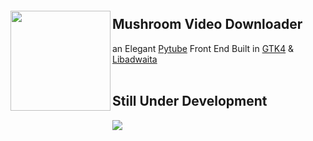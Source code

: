 <img src="https://raw.githubusercontent.com/AbdalrahmanXYZ/Mushroom/e639d08fdcde0e9bb0c800949c6953972ff7919d/data/img/Mushroom.svg" align="left" height="160px" vspace="20px">

## Mushroom Video Downloader

an Elegant [Pytube](https://github.com/pytube/pytube) Front End Built in [GTK4](https://github.com/GNOME/pygobject) & [Libadwaita](https://gitlab.gnome.org/GNOME/libadwaita)
<br><br>

## Still Under Development
<img src="https://raw.githubusercontent.com/AbdalrahmanXYZ/Mushroom/main/Screenshots/01.png" align="center">
<br><br><br><br>

